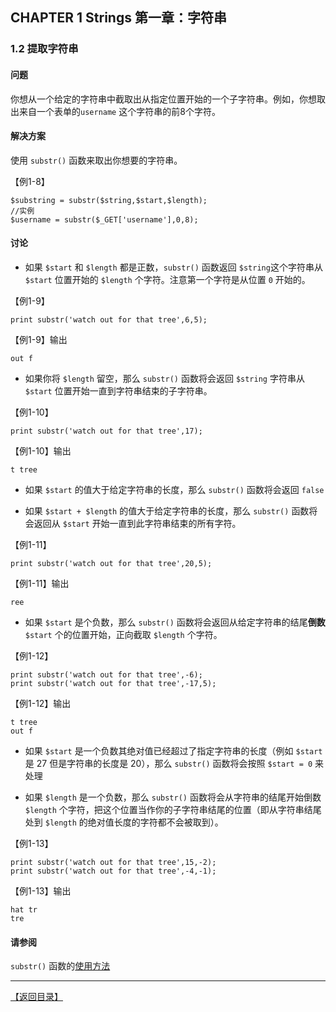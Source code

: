 ## CHAPTER 1 Strings 第一章：字符串 

### 1.2 提取字符串 

#### 问题
 
你想从一个给定的字符串中截取出从指定位置开始的一个子字符串。例如，你想取出来自一个表单的`username` 这个字符串的前8个字符。

#### 解决方案

使用 `substr()` 函数来取出你想要的字符串。

【例1-8】

	$substring = substr($string,$start,$length);
	//实例
	$username = substr($_GET['username'],0,8);

#### 讨论

- 如果 `$start` 和 `$length` 都是正数，`substr()` 函数返回 `$string`这个字符串从 `$start` 位置开始的 `$length` 个字符。注意第一个字符是从位置 `0` 开始的。

【例1-9】

	print substr('watch out for that tree',6,5);

【例1-9】输出

	out f

- 如果你将 `$length` 留空，那么 `substr()` 函数将会返回 `$string` 字符串从 `$start` 位置开始一直到字符串结束的子字符串。

【例1-10】
	
	print substr('watch out for that tree',17);

【例1-10】输出

	t tree

- 如果 `$start` 的值大于给定字符串的长度，那么 `substr()` 函数将会返回 `false`	

- 如果 `$start + $length` 的值大于给定字符串的长度，那么 `substr()` 函数将会返回从 `$start` 开始一直到此字符串结束的所有字符。

【例1-11】

	print substr('watch out for that tree',20,5);

【例1-11】输出

	ree

- 如果 `$start` 是个负数，那么 `substr()` 函数将会返回从给定字符串的结尾**倒数** `$start` 个的位置开始，正向截取 `$length` 个字符。

【例1-12】

	print substr('watch out for that tree',-6);
	print substr('watch out for that tree',-17,5);

【例1-12】输出

	t tree
	out f

- 如果 `$start` 是一个负数其绝对值已经超过了指定字符串的长度（例如 `$start` 是 27 但是字符串的长度是 20），那么 `substr()` 函数将会按照 `$start = 0` 来处理 

- 如果 `$length` 是一个负数，那么 `substr()` 函数将会从字符串的结尾开始倒数 `$length` 个字符，把这个位置当作你的子字符串结尾的位置（即从字符串结尾处到 `$length` 的绝对值长度的字符都不会被取到）。

【例1-13】

	print substr('watch out for that tree',15,-2);
	print substr('watch out for that tree',-4,-1);

【例1-13】输出

	hat tr
	tre

#### 请参阅


`substr()` 函数的[使用方法](http://php.net/manual/zh/function.substr.php)

----------


[【返回目录】](/README.md)